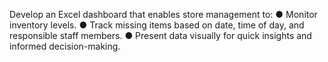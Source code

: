 Develop an Excel dashboard that enables store management to:
●	Monitor inventory levels.
●	Track missing items based on date, time of day, and responsible staff members.
●	Present data visually for quick insights and informed decision-making.

